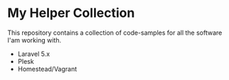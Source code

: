 # My Helper Collection

This repository contains a collection of code-samples for all the software I'am working with.

- Laravel 5.x
- Plesk
- Homestead/Vagrant
